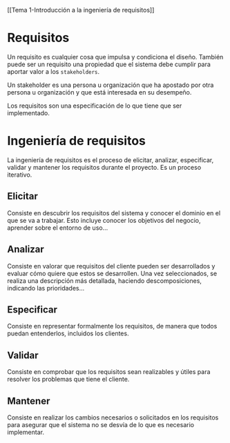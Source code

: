 [[Tema 1-Introducción a la ingeniería de requisitos]]

# Requisitos
Un requisito es cualquier cosa que impulsa y condiciona el diseño. También puede ser un requisito una propiedad que el sistema debe cumplir para aportar valor a los `stakeholders`.

Un stakeholder es una persona u organización que ha apostado por otra persona u organización y que está interesada en su desempeño.

Los requisitos son una especificación de lo que tiene que ser implementado.

# Ingeniería de requisitos
La ingeniería de requisitos es el proceso de elicitar, analizar, especificar, validar y mantener los requisitos durante el proyecto. Es un proceso iterativo.

## Elicitar
Consiste en descubrir los requisitos del sistema y conocer el dominio en el que se va a trabajar. Esto incluye conocer los objetivos del negocio, aprender sobre el entorno de uso...

## Analizar
Consiste en valorar que requisitos del cliente pueden ser desarrollados y evaluar cómo quiere que estos se desarrollen. Una vez seleccionados, se realiza una descripción más detallada, haciendo descomposiciones, indicando las prioridades...

## Especificar
Consiste en representar formalmente los requisitos, de manera que todos puedan entenderlos, incluidos los clientes.

## Validar
Consiste en comprobar que los requisitos sean realizables y útiles para resolver los problemas que tiene el cliente.

## Mantener
Consiste en realizar los cambios necesarios o solicitados en los requisitos para asegurar que el sistema no se desvía de lo que es necesario implementar.
